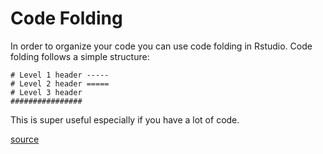 # Code Folding

In order to organize your code you can use code folding in Rstudio. 
Code folding follows a simple structure:

```Rstudio
# Level 1 header -----
# Level 2 header =====
# Level 3 header 
################
```

This is super useful especially if you have a lot of code. 

[source](https://datascience.stackexchange.com/a/9682)
